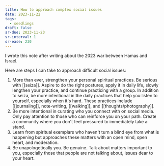 ```yaml
---
title: How to approach complex social issues
date: 2023-11-22
tags:
  - seedlings
draft: false
sr-due: 2023-11-23
sr-interval: 1
sr-ease: 230
---
```

I wrote this note after writing about the 2023 war between Hamas and Israel.

Here are steps I can take to approach difficult social issues:
1. More than ever, strengthen your personal spiritual practices. Be serious with [[seiza]]. Aspire to do the right postures, apply it in daily life, slowly lengthen your practice, and continue practicing with a group. In addition to seiza, be more intentional in the daily practices that help you listen to yourself, especially when it's hard. These practices include [[journaling]], note-writing, [[walking]], and [[thoughts/photography]].
2. Be more intentional in curating who you connect with on social media. Only pay attention to those who can reinforce you on your path. Create a community where you don't feel pressured to immediately take a stand.
3. Learn from spiritual exemplars who haven't turn a blind eye from what is happening but approaches these matters with an open mind, open heart, and moderation.
4. Be unapologetically you. Be genuine. Talk about matters important to you, especially those that people are not talking about, issues dear to your heart.